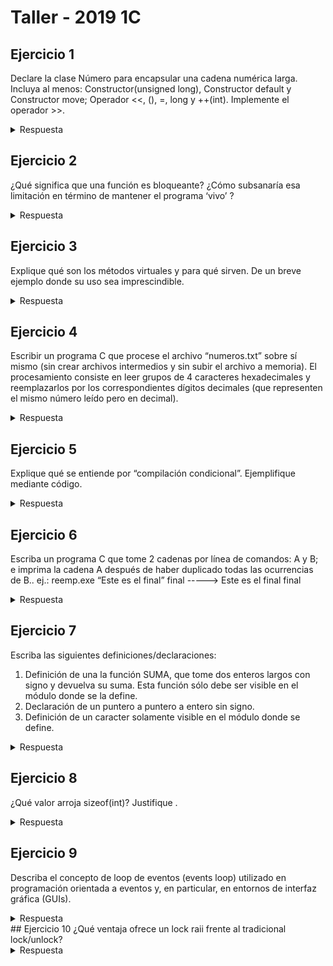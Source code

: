 # Taller - 2019 1C


## Ejercicio 1

Declare la clase Número para encapsular una cadena numérica larga. Incluya al menos:
Constructor(unsigned long), Constructor default y Constructor move; Operador <<, (), =, long y
++(int). Implemente el operador >>.

<details>
<summary> Respuesta </summary>


</details>


## Ejercicio 2

¿Qué significa que una función es bloqueante? ¿Cómo subsanaría esa limitación en término de
mantener el programa ‘vivo’ ?

<details>
<summary> Respuesta </summary>

Que una función sea bloqueante quiere decir que frena el flujo de ejecución hasta que suceda un cierto evento. Para evitar que esto ocurra se puede recurrir a la utilización de múltiples hilos: mientras uno aguarda un suceso en la función bloqueante, otro continúa con la ejecución del programa principal u otra tarea.
  
</details>

## Ejercicio 3

Explique qué son los métodos virtuales y para qué sirven. De un breve ejemplo donde su
uso sea imprescindible.

<details>
<summary> Respuesta </summary>

Por defecto, C++ resuelve a qué metodo llamar en tiempo de compilacion (static linkage). Para que lo haga en tiempo de ejecución (dynamic linkage) hay que utilizar el modificador *virtual*: esto crea VTables (tabla de métodos virtuales) que sirven para tal fin pero empeoran la performance. Esto permite hacer uso del polimorfismo basado en herencia, donde los metodos de las clases hijas reemplazan a los de las clases padre.
Un escenario en el que su uso sería imprescindible sería si se tiene por ejemplo una clase abstracta figura (tiene un método virtual puro), y varias clases hijas del estilo cuadrado, círculo, triángulo, etc. En este caso, vamos a querer que los métodos definan dependiendo de la clase hija instanciada.

</details>

## Ejercicio 4

Escribir un programa C que procese el archivo “numeros.txt” sobre sí mismo (sin crear
archivos intermedios y sin subir el archivo a memoria). El procesamiento consiste en leer
grupos de 4 caracteres hexadecimales y reemplazarlos por los correspondientes dígitos
decimales (que representen el mismo número leído pero en decimal).

<details>
<summary> Respuesta </summary>


</details>

## Ejercicio 5

Explique qué se entiende por “compilación condicional”. Ejemplifique mediante código.

<details>
<summary> Respuesta </summary>

Compilación condicional hace referencia a la compilación o no de una porcion de código en base al valor de constantes conocidas en tiempo de compilación. Al tener un '#' antepuesto, sabemos que se van a resolver en la etapa previa a la compilación, por lo que el compilador ni siquiera sabrá que allí había una porción de codigo. Por ejemplo, para evitar una inclusión cíclica puede plantearse lo siguiente:
  
  ```c
  
  #ifndef __CLASE_H__
  #define __CLASE_H__
  
  class H {
  ...
  
  }
  
  #endif
  
  ```
En este caso, si ya fue incluida la clase H, ya va a estar definido __CLASE_H__ por lo que no se compilará lo que se encuentre dentro del *ifndef* - *endif*
  
</details>

## Ejercicio 6

Escriba un programa C que tome 2 cadenas por línea de comandos: A y B; e imprima la
cadena A después de haber duplicado todas las ocurrencias de B..
ej.: reemp.exe “Este es el final” final -----> Este es el final final

<details>
<summary> Respuesta </summary>


</details>

## Ejercicio 7

Escriba las siguientes definiciones/declaraciones:
1. Definición de una la función SUMA, que tome dos enteros largos con signo y devuelva
su suma. Esta función sólo debe ser visible en el módulo donde se la define.
2. Declaración de un puntero a puntero a entero sin signo.
3. Definición de un caracter solamente visible en el módulo donde se define.

<details>
<summary> Respuesta </summary>

1.
  
  ```c
  static long int SUMA(long int a, long int b) {
     return (a + b);
  }
  ```
  
2.
  
  ```c
  
  unsigned int **a;
  
  ```
  
  3.
  
  ```c
  
  static char a = 'a';
  
  ```

</details>

## Ejercicio 8
¿Qué valor arroja sizeof(int)? Justifique .

<details>
<summary> Respuesta </summary>

`sizeof` arroja la cantidad de bytes del parámetro. Generalmente ``sizeof(int) = 4` pero depende de la arquitectura y del compilador. Si nos quisieramos asegurar de esto, se podría usar `int32_t`
  
</details>

## Ejercicio 9
Describa el concepto de loop de eventos (events loop) utilizado en programación orientada
a eventos y, en particular, en entornos de interfaz gráfica (GUIs).

<details>
<summary> Respuesta </summary>

 El event loop es el encargado de leer los eventos de la cola y distribuir las tareas a los *handlers* correspondientes. Estos últimos son secciones de código que saben cómo responder a la aparicion de un evento. En entornos de interfaz gráfica, estos *handlers* deben ser compactos y rápidos. En general en este tipo de aplicaciones, el event loop corre en el hilo principal del programa

</details>
## Ejercicio 10
¿Qué ventaja ofrece un lock raii frente al tradicional lock/unlock?

<details>
<summary> Respuesta </summary>
La principal ventaja es que al salir de scope libera siempre al mutex, esto porque al ser RAII invocará a su destructor en ese momento liberando los recursos adquiridos sin hacerlo de manera explicita. Además al instanciarse en el stack, sus constructores adquieren los recursos automáticamente. De esta manera disminuimos riesgos (como olvidarse de liberarlo), se hace un programa mas robusto a errores y queda un código más simple.

</details>
